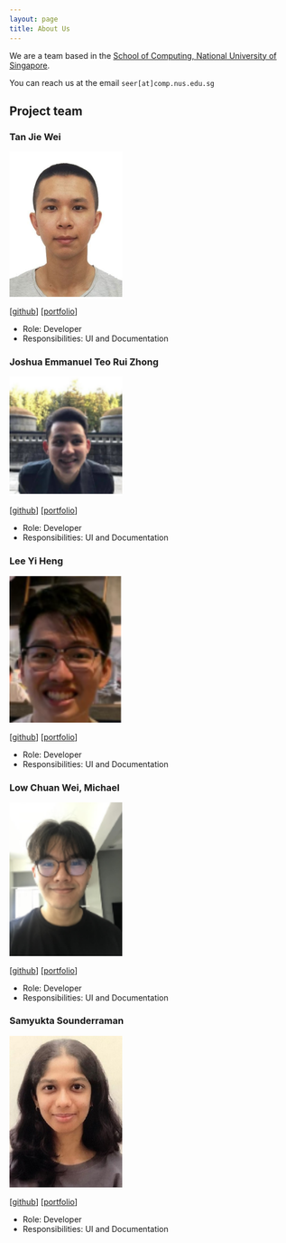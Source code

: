 ```yaml
---
layout: page
title: About Us
---
```


We are a team based in the [School of Computing, National University of Singapore](http://www.comp.nus.edu.sg).

You can reach us at the email `seer[at]comp.nus.edu.sg`

## Project team

### Tan Jie Wei

<img src="images/jiewei98.jpg" width="200px">

[[github](http://github.com/jiewei98)]
[[portfolio](team/jiewei98.md)]

* Role: Developer
* Responsibilities: UI and Documentation

### Joshua Emmanuel Teo Rui Zhong

<img src="images/jetrz.png" width="200px">

[[github](http://github.com/jetrz)]
[[portfolio](team/jetrz.md)]

* Role: Developer
* Responsibilities: UI and Documentation

### Lee Yi Heng

<img src="images/leeyiheng12.png" width="200px">

[[github](http://github.com/leeyiheng12)]
[[portfolio](team/leeyiheng12.md)]

* Role: Developer
* Responsibilities: UI and Documentation

### Low Chuan Wei, Michael

<img src="images/michaelseyo.png" width="200px">

[[github](http://github.com/michaelseyo)]
[[portfolio](team/michaelseyo.md)]

* Role: Developer
* Responsibilities: UI and Documentation

### Samyukta Sounderraman

<img src="images/montypython28.png" width="200px">

[[github](http://github.com/MontyPython28)]
[[portfolio](team/montypython28.md)]

* Role: Developer
* Responsibilities: UI and Documentation
